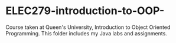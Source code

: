 # ELEC279-introduction-to-OOP-
Course taken at Queen's University, Introduction to Object Oriented Programming. This folder includes my Java labs and assignments.
